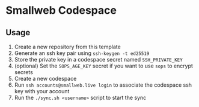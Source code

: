 # Smallweb Codespace

## Usage

1. Create a new repository from this template
1. Generate an ssh key pair using `ssh-keygen -t ed25519`
1. Store the private key in a codespace secret named `SSH_PRIVATE_KEY`
1. (optional) Set the `SOPS_AGE_KEY` secret if you want to use `sops` to encrypt
   secrets
1. Create a new codespace
1. Run `ssh accounts@smallweb.live login` to associate the codespace ssh key
   with your account
1. Run the `./sync.sh <username>` script to start the sync
